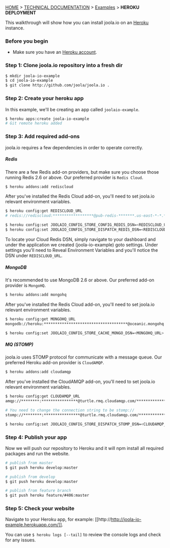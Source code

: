 [HOME](Home) > [TECHNICAL DOCUMENTATION](technical-documentation) > [Examples](examples) > **HEROKU DEPLOYMENT**

This walkthrough will show how you can install joola.io on an [Heroku][heroku] instance.

### Before you begin
- Make sure you have an [Heroku account][heroku].

### Step 1: Clone joola.io repository into a fresh dir
```bash
$ mkdir joola-io-example
$ cd joola-io-example
$ git clone http://github.com/joola/joola.io .
```

### Step 2: Create your heroku app
In this example, we'll be creating an app called `joolaio-example`.
```bash
$ heroku apps:create joola-io-example
# Git remote heroku added
```

### Step 3: Add required add-ons
joola.io requires a few dependencies in order to operate correctly.

##### Redis
There are a few Redis add-on providers, but make sure you choose those running Redis 2.6 or above. Our preferred provider is `Redis Cloud`.

```bash
$ heroku addons:add rediscloud
````

After you've installed the Redis Cloud add-on, you'll need to set joola.io relevant environment variables.
```bash
$ heroku config:get REDISCLOUD_URL
# redis://rediscloud:******************@pub-redis-*******.us-east-*-*.*.ec2.garantiadata.com:******

$ heroku config:set JOOLAIO_CONFIG_STORE_CONFIG_REDIS_DSN=<REDISCLOUD_URL>
$ heroku config:set JOOLAIO_CONFIG_STORE_DISPATCH_REDIS_DSN=<REDISCLOUD_URL>
```

To locate your Cloud Redis DSN, simply navigate to your dashboard and under the application we created (joola-io-example) goto settings.
Under settings you'll need to Reveal Environment Variables and you'll notice the DSN under `REDISCLOUD_URL`.

##### MongoDB
It's recommended to use MongoDB 2.6 or above. Our preferred add-on provider is `MongoHQ`.

```bash
$ heroku addons:add mongohq
```

After you've installed the Redis Cloud add-on, you'll need to set joola.io relevant environment variables.
```bash
$ heroku config:get MONGOHQ_URL
mongodb://heroku:*************************************@oceanic.mongohq.com:*********/app**********

$ heroku config:set JOOLAIO_CONFIG_STORE_CACHE_MONGO_DSN=<MONGOHQ_URL>
```

##### MQ (STOMP)
joola.io uses STOMP protocol for communicate with a message queue. Our preferred Heroku add-on provider is `CloudAMQP`.

```bash
$ heroku addons:add cloudamqp
```

After you've installed the CloudAMQP add-on, you'll need to set joola.io relevant environment variables.
```bash
$ heroku config:get CLOUDAMQP_URL
amqp://********:****************@turtle.rmq.cloudamqp.com/**************

# You need to change the connection string to be stomp://
stomp://********:****************@turtle.rmq.cloudamqp.com/**************

$ heroku config:set JOOLAIO_CONFIG_STORE_DISPATCH_STOMP_DSN=<CLOUDAMQP_URL>
```

### Step 4: Publish your app
Now we will push our repository to Heroku and it will npm install all required packages and run the website.

```bash
# publish from master
$ git push heroku develop:master

# publish from develop
$ git push heroku develop:master

# publish from feature branch
$ git push heroku feature/#406:master
```

### Step 5: Check your website
Navigate to your Heroku app, for example: [[http://http://joola-io-example.herokuapp.com/]].

You can use `$ heroku logs [--tail]` to review the console logs and check for any issues.

[heroku]: heroku.com